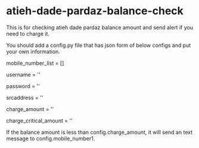 # atieh-dade-pardaz-balance-check
This is for checking atieh dade pardaz balance amount and send alert if you need to charge it.

You should add a config.py file that has json form of below configs and put your own information. 

mobile_number_list = []

username = ''

password = ''

srcaddress = ''

charge_amount = ''

charge_critical_amount = ''

If the balance amount is less than config.charge_amount, it will send an text message to config.mobile_number1.
